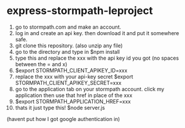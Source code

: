 # express-stormpath-leproject

1. go to stormpath.com and make an account.
2. log in and create an api key. then download it and put it somewhere safe.
3. git clone this repository. (also unzip any file)
4. go to the directory and type in $npm install
5. type this and replace the xxx with the api key id you got (no spaces between the = and x) 
6. $export STORMPATH_CLIENT_APIKEY_ID=xxx
7. replace the xxx with your api-key secret $export STORMPATH_CLIENT_APIKEY_SECRET=xxx
8. go to the application tab on your stormpath account. click my application then use that href in place of the xxx 
9. $export STORMPATH_APPLICATION_HREF=xxx
10. thats it just type this! $node server.js


(havent put how I got google authentication in)
